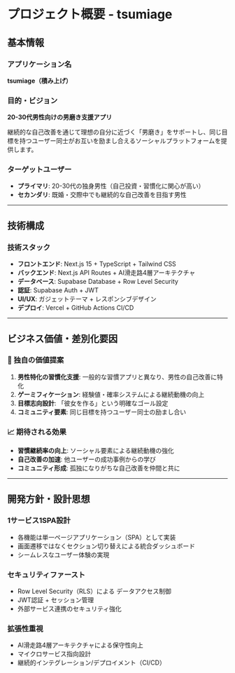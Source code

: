 # プロジェクト概要 - tsumiage

## 基本情報

### アプリケーション名
**tsumiage（積み上げ）**

### 目的・ビジョン
**20-30代男性向けの男磨き支援アプリ**

継続的な自己改善を通じて理想の自分に近づく「男磨き」をサポートし、同じ目標を持つユーザー同士がお互いを励まし合えるソーシャルプラットフォームを提供します。

### ターゲットユーザー
- **プライマリ**: 20-30代の独身男性（自己投資・習慣化に関心が高い）
- **セカンダリ**: 既婚・交際中でも継続的な自己改善を目指す男性

---

## 技術構成

### 技術スタック
- **フロントエンド**: Next.js 15 + TypeScript + Tailwind CSS
- **バックエンド**: Next.js API Routes + AI滑走路4層アーキテクチャ
- **データベース**: Supabase Database + Row Level Security
- **認証**: Supabase Auth + JWT
- **UI/UX**: ガジェットテーマ + レスポンシブデザイン
- **デプロイ**: Vercel + GitHub Actions CI/CD

---

## ビジネス価値・差別化要因

### 🎯 独自の価値提案
1. **男性特化の習慣化支援**: 一般的な習慣アプリと異なり、男性の自己改善に特化
2. **ゲーミフィケーション**: 経験値・確率システムによる継続動機の向上
3. **目標志向設計**: 「彼女を作る」という明確なゴール設定
4. **コミュニティ要素**: 同じ目標を持つユーザー同士の励まし合い

### 📈 期待される効果
- **習慣継続率の向上**: ソーシャル要素による継続動機の強化
- **自己改善の加速**: 他ユーザーの成功事例からの学び
- **コミュニティ形成**: 孤独になりがちな自己改善を仲間と共に

---

## 開発方針・設計思想

### 1サービス1SPA設計
- 各機能は単一ページアプリケーション（SPA）として実装
- 画面遷移ではなくセクション切り替えによる統合ダッシュボード
- シームレスなユーザー体験の実現

### セキュリティファースト
- Row Level Security（RLS）による データアクセス制御
- JWT認証 + セッション管理
- 外部サービス連携のセキュリティ強化

### 拡張性重視
- AI滑走路4層アーキテクチャによる保守性向上
- マイクロサービス指向設計
- 継続的インテグレーション/デプロイメント（CI/CD）